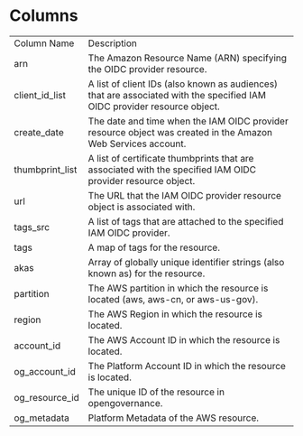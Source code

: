 # Columns  

<table>
	<tr><td>Column Name</td><td>Description</td></tr>
	<tr><td>arn</td><td>The Amazon Resource Name (ARN) specifying the OIDC provider resource.</td></tr>
	<tr><td>client_id_list</td><td>A list of client IDs (also known as audiences) that are associated with the specified IAM OIDC provider resource object.</td></tr>
	<tr><td>create_date</td><td>The date and time when the IAM OIDC provider resource object was created in the Amazon Web Services account.</td></tr>
	<tr><td>thumbprint_list</td><td>A list of certificate thumbprints that are associated with the specified IAM OIDC provider resource object.</td></tr>
	<tr><td>url</td><td>The URL that the IAM OIDC provider resource object is associated with.</td></tr>
	<tr><td>tags_src</td><td>A list of tags that are attached to the specified IAM OIDC provider.</td></tr>
	<tr><td>tags</td><td>A map of tags for the resource.</td></tr>
	<tr><td>akas</td><td>Array of globally unique identifier strings (also known as) for the resource.</td></tr>
	<tr><td>partition</td><td>The AWS partition in which the resource is located (aws, aws-cn, or aws-us-gov).</td></tr>
	<tr><td>region</td><td>The AWS Region in which the resource is located.</td></tr>
	<tr><td>account_id</td><td>The AWS Account ID in which the resource is located.</td></tr>
	<tr><td>og_account_id</td><td>The Platform Account ID in which the resource is located.</td></tr>
	<tr><td>og_resource_id</td><td>The unique ID of the resource in opengovernance.</td></tr>
	<tr><td>og_metadata</td><td>Platform Metadata of the AWS resource.</td></tr>
</table>